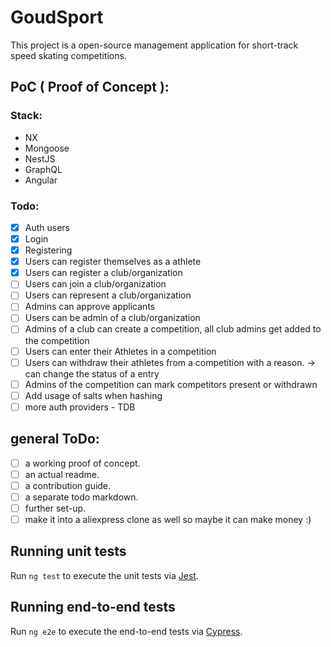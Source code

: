 # GoudSport
This project is a open-source management application for short-track speed skating competitions.

## PoC ( Proof of Concept ):
### Stack:
- NX
- Mongoose
- NestJS
- GraphQL
- Angular

### Todo:
- [x] Auth users
- [x] Login
- [x] Registering
- [x] Users can register themselves as a athlete
- [x] Users can register a club/organization
- [ ] Users can join a club/organization
- [ ] Users can represent a club/organization
- [ ] Admins can approve applicants
- [ ] Users can be admin of a club/organization
- [ ] Admins of a club can create a competition, all club admins get added to the competition
- [ ] Users can enter their Athletes in a competition
- [ ] Users can withdraw their athletes from a competition with a reason. -> can change the status of a entry
- [ ] Admins of the competition can mark competitors present or withdrawn
- [ ] Add usage of salts when hashing
- [ ] more auth providers - TDB

## general ToDo:
- [ ] a working proof of concept.
- [ ] an actual readme.
- [ ] a contribution guide.
- [ ] a separate todo markdown.
- [ ] further set-up.
- [ ] make it into a aliexpress clone as well so maybe it can make money :)

## Running unit tests

Run `ng test` to execute the unit tests via [Jest](https://karma-runner.github.io).

## Running end-to-end tests

Run `ng e2e` to execute the end-to-end tests via [Cypress](http://www.protractortest.org/).
